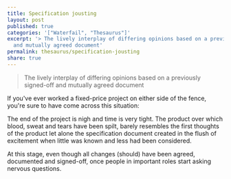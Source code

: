 ```yaml
---
title: Specification jousting
layout: post
published: true
categories: '["Waterfail", "Thesaurus"]'
excerpt: '> The lively interplay of differing opinions based on a previously signed-off
  and mutually agreed document'
permalink: thesaurus/specification-jousting
share: true
---
```

> The lively interplay of differing opinions based on a previously signed-off and mutually agreed document

If you've ever worked a fixed-price project on either side of the fence, you're sure to have come across this situation:

The end of the project is nigh and time is very tight. The product over which blood, sweat and tears have been spilt, barely resembles the first thoughts of the product let alone the specification document created in the flush of excitement when little was known and less had been considered.  

At this stage, even though all changes (should) have been agreed, documented and signed-off, once people in important roles start asking nervous questions.